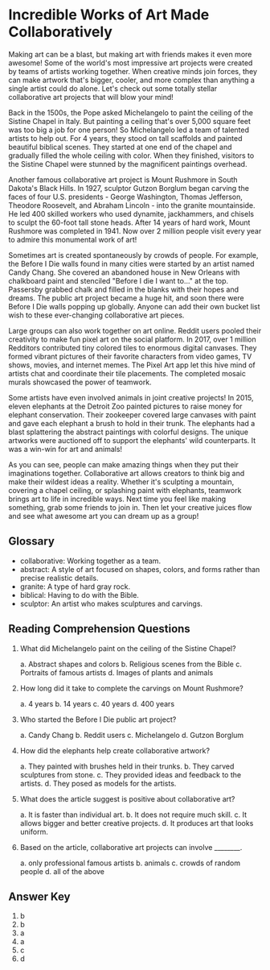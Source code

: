 # Incredible Works of Art Made Collaboratively

Making art can be a blast, but making art with friends makes it even more awesome! Some of the world's most impressive art projects were created by teams of artists working together. When creative minds join forces, they can make artwork that's bigger, cooler, and more complex than anything a single artist could do alone. Let's check out some totally stellar collaborative art projects that will blow your mind!

Back in the 1500s, the Pope asked Michelangelo to paint the ceiling of the Sistine Chapel in Italy. But painting a ceiling that's over 5,000 square feet was too big a job for one person! So Michelangelo led a team of talented artists to help out. For 4 years, they stood on tall scaffolds and painted beautiful biblical scenes. They started at one end of the chapel and gradually filled the whole ceiling with color. When they finished, visitors to the Sistine Chapel were stunned by the magnificent paintings overhead.

Another famous collaborative art project is Mount Rushmore in South Dakota's Black Hills. In 1927, sculptor Gutzon Borglum began carving the faces of four U.S. presidents - George Washington, Thomas Jefferson, Theodore Roosevelt, and Abraham Lincoln - into the granite mountainside. He led 400 skilled workers who used dynamite, jackhammers, and chisels to sculpt the 60-foot tall stone heads. After 14 years of hard work, Mount Rushmore was completed in 1941. Now over 2 million people visit every year to admire this monumental work of art!

Sometimes art is created spontaneously by crowds of people. For example, the Before I Die walls found in many cities were started by an artist named Candy Chang. She covered an abandoned house in New Orleans with chalkboard paint and stenciled "Before I die I want to..." at the top. Passersby grabbed chalk and filled in the blanks with their hopes and dreams. The public art project became a huge hit, and soon there were Before I Die walls popping up globally. Anyone can add their own bucket list wish to these ever-changing collaborative art pieces.

Large groups can also work together on art online. Reddit users pooled their creativity to make fun pixel art on the social platform. In 2017, over 1 million Redditors contributed tiny colored tiles to enormous digital canvases. They formed vibrant pictures of their favorite characters from video games, TV shows, movies, and internet memes. The Pixel Art app let this hive mind of artists chat and coordinate their tile placements. The completed mosaic murals showcased the power of teamwork.

Some artists have even involved animals in joint creative projects! In 2015, eleven elephants at the Detroit Zoo painted pictures to raise money for elephant conservation. Their zookeeper covered large canvases with paint and gave each elephant a brush to hold in their trunk. The elephants had a blast splattering the abstract paintings with colorful designs. The unique artworks were auctioned off to support the elephants' wild counterparts. It was a win-win for art and animals!

As you can see, people can make amazing things when they put their imaginations together. Collaborative art allows creators to think big and make their wildest ideas a reality. Whether it's sculpting a mountain, covering a chapel ceiling, or splashing paint with elephants, teamwork brings art to life in incredible ways. Next time you feel like making something, grab some friends to join in. Then let your creative juices flow and see what awesome art you can dream up as a group!

## Glossary

- collaborative: Working together as a team.
- abstract: A style of art focused on shapes, colors, and forms rather than precise realistic details.
- granite: A type of hard gray rock.
- biblical: Having to do with the Bible.
- sculptor: An artist who makes sculptures and carvings.

## Reading Comprehension Questions

1. What did Michelangelo paint on the ceiling of the Sistine Chapel?

   a. Abstract shapes and colors
   b. Religious scenes from the Bible
   c. Portraits of famous artists
   d. Images of plants and animals

2. How long did it take to complete the carvings on Mount Rushmore?

   a. 4 years
   b. 14 years
   c. 40 years
   d. 400 years

3. Who started the Before I Die public art project?

   a. Candy Chang
   b. Reddit users
   c. Michelangelo
   d. Gutzon Borglum

4. How did the elephants help create collaborative artwork?

   a. They painted with brushes held in their trunks.
   b. They carved sculptures from stone.
   c. They provided ideas and feedback to the artists.
   d. They posed as models for the artists.

5. What does the article suggest is positive about collaborative art?

   a. It is faster than individual art.
   b. It does not require much skill.
   c. It allows bigger and better creative projects.
   d. It produces art that looks uniform.

6. Based on the article, collaborative art projects can involve ________.

   a. only professional famous artists
   b. animals
   c. crowds of random people
   d. all of the above

## Answer Key

1. b
2. b
3. a
4. a
5. c
6. d
